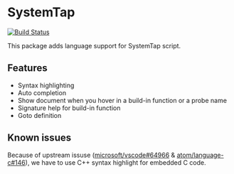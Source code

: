 # SystemTap
[![Build Status](https://dev.azure.com/nzh21/nzh21/_apis/build/status/nzh63.systemtap-syntax?branchName=master)](https://dev.azure.com/nzh21/nzh21/_build/latest?definitionId=1&branchName=master)

This package adds language support for SystemTap script.

## Features

- Syntax highlighting
- Auto completion
- Show document when you hover in a build-in function or a probe name
- Signature help for build-in function
- Goto definition

## Known issues

Because of upstream issuse ([microsoft/vscode#64966](https://github.com/microsoft/vscode/issues/34525) & [atom/language-c#146](https://github.com/atom/language-c/issues/146)), we have to use C++ syntax highlight for embedded C code.
